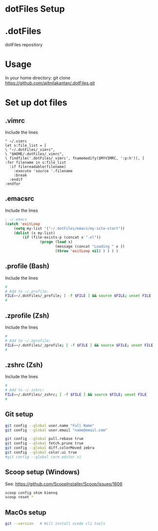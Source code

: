 # dotFiles Setup

# .dotFiles
dotFiles repository


# Usage
In your home directory:
git clone https://github.com/ajitnilakantan/.dotFiles.git

# Set up dot files
## .vimrc

Include the lines
```viml
" ~/.vimrc
let s:file_list = [
\ "~/.dotFiles/_vimrc",
\ "$HOME/.dotFiles/_vimrc",
\ findfile('.dotFiles/_vimrc', fnamemodify($MYVIMRC, ':p:h')), ]
:for filename in s:file_list
  :if filereadable(filename)
    :execute 'source '.filename
    :break
  :endif
:endfor
```

## .emacsrc
Include the lines
```lisp
; ~/.emacs
(catch 'exitLoop
    (setq my-list '("~/.dotFiles/emacs/my-site-start"))
    (dolist (x my-list)
        (if (file-exists-p (concat x ".el"))
                (progn (load x)
                       (message (concat "Loading " x ))
                       (throw 'exitLoop nil) ) ) ) )
```

## .profile  (Bash)
Include the lines
```sh
#
# Add to ~/.profile:
FILE=~/.dotFiles/_profile; [ -f $FILE ] && source $FILE; unset FILE
#
```

## .zprofile  (Zsh)
Include the lines
```sh
#
# Add to ~/.zprofile:
FILE=~/.dotFiles/_zprofile; [ -f $FILE ] && source $FILE; unset FILE
#
```

## .zshrc  (Zsh)
Include the lines
```sh
#
# Add to ~/.zshrc:
FILE=~/.dotFiles/_zshrc; [ -f $FILE ] && source $FILE; unset FILE
#
```


## Git setup
```sh
git config --global user.name "Full Name"
git config --global user.email "name@email.com"

git config --global pull.rebase true
git config --global fetch.prune true
git config --global diff.colorMoved zebra
git config --global color.ui true
#git config --global core.editor vi

```

## Scoop setup (Windows)
See: https://github.com/ScoopInstaller/Scoop/issues/1606
```sh
scoop config shim kiennq
scoop reset *
```

## MacOs setup
```sh
git --version   # Will install xcode cli tools
```
